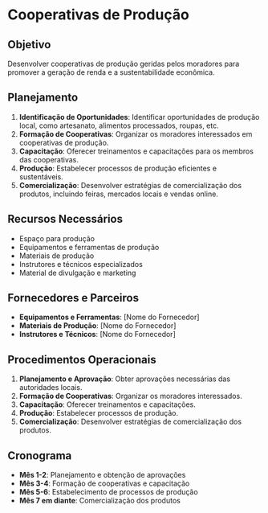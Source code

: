 
# Cooperativas de Produção

## Objetivo
Desenvolver cooperativas de produção geridas pelos moradores para promover a geração de renda e a sustentabilidade econômica.

## Planejamento
1. **Identificação de Oportunidades**: Identificar oportunidades de produção local, como artesanato, alimentos processados, roupas, etc.
2. **Formação de Cooperativas**: Organizar os moradores interessados em cooperativas de produção.
3. **Capacitação**: Oferecer treinamentos e capacitações para os membros das cooperativas.
4. **Produção**: Estabelecer processos de produção eficientes e sustentáveis.
5. **Comercialização**: Desenvolver estratégias de comercialização dos produtos, incluindo feiras, mercados locais e vendas online.

## Recursos Necessários
- Espaço para produção
- Equipamentos e ferramentas de produção
- Materiais de produção
- Instrutores e técnicos especializados
- Material de divulgação e marketing

## Fornecedores e Parceiros
- **Equipamentos e Ferramentas**: [Nome do Fornecedor]
- **Materiais de Produção**: [Nome do Fornecedor]
- **Instrutores e Técnicos**: [Nome do Fornecedor]

## Procedimentos Operacionais
1. **Planejamento e Aprovação**: Obter aprovações necessárias das autoridades locais.
2. **Formação de Cooperativas**: Organizar os moradores interessados.
3. **Capacitação**: Oferecer treinamentos e capacitações.
4. **Produção**: Estabelecer processos de produção.
5. **Comercialização**: Desenvolver estratégias de comercialização dos produtos.

## Cronograma
- **Mês 1-2**: Planejamento e obtenção de aprovações
- **Mês 3-4**: Formação de cooperativas e capacitação
- **Mês 5-6**: Estabelecimento de processos de produção
- **Mês 7 em diante**: Comercialização dos produtos
